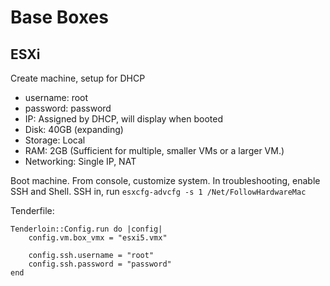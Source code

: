# Base Boxes

## ESXi

Create machine, setup for DHCP

* username: root
* password: password
* IP: Assigned by DHCP, will display when booted
* Disk: 40GB (expanding)
* Storage: Local
* RAM: 2GB (Sufficient for multiple, smaller VMs or a larger VM.)
* Networking: Single IP, NAT

Boot machine. From console, customize system. In troubleshooting, enable SSH and Shell.
SSH in, run `esxcfg-advcfg -s 1 /Net/FollowHardwareMac`

Tenderfile:

    Tenderloin::Config.run do |config|
        config.vm.box_vmx = "esxi5.vmx"

        config.ssh.username = "root"
        config.ssh.password = "password"
    end
